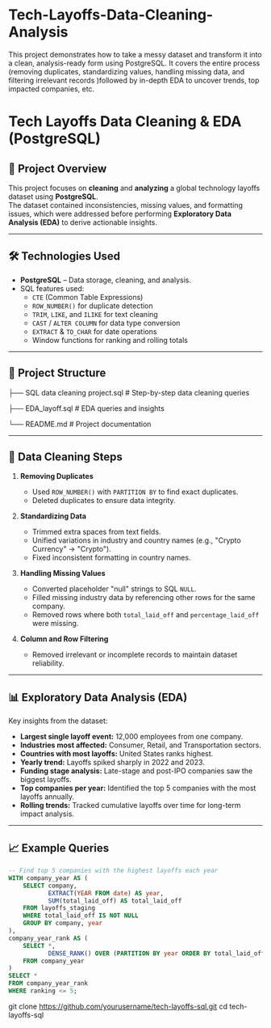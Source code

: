 # Tech-Layoffs-Data-Cleaning-Analysis
This project demonstrates how to take a messy  dataset and transform it into a clean, analysis-ready form using PostgreSQL. It covers the entire process (removing duplicates, standardizing values, handling missing data, and filtering irrelevant records )followed by in-depth EDA to uncover trends, top impacted companies, etc. 

# Tech Layoffs Data Cleaning & EDA (PostgreSQL)

## 📌 Project Overview
This project focuses on **cleaning** and **analyzing** a global technology layoffs dataset using **PostgreSQL**.  
The dataset contained inconsistencies, missing values, and formatting issues, which were addressed before performing **Exploratory Data Analysis (EDA)** to derive actionable insights.

---

## 🛠️ Technologies Used
- **PostgreSQL** – Data storage, cleaning, and analysis.
- SQL features used:
  - `CTE` (Common Table Expressions)
  - `ROW_NUMBER()` for duplicate detection
  - `TRIM`, `LIKE`, and `ILIKE` for text cleaning
  - `CAST` / `ALTER COLUMN` for data type conversion
  - `EXTRACT` & `TO_CHAR` for date operations
  - Window functions for ranking and rolling totals

---

## 📂 Project Structure
├── SQL data cleaning project.sql # Step-by-step data cleaning queries

├── EDA_layoff.sql # EDA queries and insights

└── README.md # Project documentation



---

## 🧹 Data Cleaning Steps
1. **Removing Duplicates**  
   - Used `ROW_NUMBER()` with `PARTITION BY` to find exact duplicates.
   - Deleted duplicates to ensure data integrity.

2. **Standardizing Data**  
   - Trimmed extra spaces from text fields.
   - Unified variations in industry and country names (e.g., "Crypto Currency" → "Crypto").
   - Fixed inconsistent formatting in country names.

3. **Handling Missing Values**  
   - Converted placeholder "null" strings to SQL `NULL`.
   - Filled missing industry data by referencing other rows for the same company.
   - Removed rows where both `total_laid_off` and `percentage_laid_off` were missing.

4. **Column and Row Filtering**  
   - Removed irrelevant or incomplete records to maintain dataset reliability.

---

## 📊 Exploratory Data Analysis (EDA)
Key insights from the dataset:
- **Largest single layoff event:** 12,000 employees from one company.
- **Industries most affected:** Consumer, Retail, and Transportation sectors.
- **Countries with most layoffs:** United States ranks highest.
- **Yearly trend:** Layoffs spiked sharply in 2022 and 2023.
- **Funding stage analysis:** Late-stage and post-IPO companies saw the biggest layoffs.
- **Top companies per year:** Identified the top 5 companies with the most layoffs annually.
- **Rolling trends:** Tracked cumulative layoffs over time for long-term impact analysis.

---

## 📈 Example Queries
```sql
-- Find top 5 companies with the highest layoffs each year
WITH company_year AS (
    SELECT company,
           EXTRACT(YEAR FROM date) AS year,
           SUM(total_laid_off) AS total_laid_off
    FROM layoffs_staging
    WHERE total_laid_off IS NOT NULL
    GROUP BY company, year
),
company_year_rank AS (
    SELECT *,
           DENSE_RANK() OVER (PARTITION BY year ORDER BY total_laid_off DESC) AS ranking
    FROM company_year
)
SELECT *
FROM company_year_rank
WHERE ranking <= 5;
```
git clone https://github.com/yourusername/tech-layoffs-sql.git
cd tech-layoffs-sql

